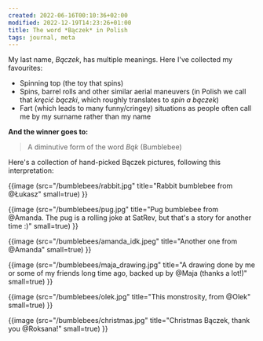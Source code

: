 ```yaml
---
created: 2022-06-16T00:10:36+02:00
modified: 2022-12-19T14:23:26+01:00
title: The word *Bączek* in Polish
tags: journal, meta
---
```


My last name, *Bączek*, has multiple meanings. Here I've collected my favourites:

- Spinning top (the toy that spins)
- Spins, barrel rolls and other similar aerial maneuvers (in Polish we call that *kręcić bączki*, which roughly translates to *spin a bączek*)
- Fart (which leads to many funny/cringey) situations as people often call me by my surname rather than my name


**And the winner goes to:**

> A diminutive form of the word *Bąk* (Bumblebee)

Here's a collection of hand-picked Bączek pictures, following this interpretation:


{{image (src="/bumblebees/rabbit.jpg" title="Rabbit bumblebee from @Łukasz" small=true) }}

{{image (src="/bumblebees/pug.jpg" title="Pug bumblebee from @Amanda. The pug is a rolling joke at SatRev, but that's a story for another time :)" small=true) }}

{{image (src="/bumblebees/amanda_idk.jpeg" title="Another one from @Amanda" small=true) }}

{{image (src="/bumblebees/maja_drawing.jpg" title="A drawing done by me or some of my friends long time ago, backed up by @Maja (thanks a lot!)" small=true) }}

{{image (src="/bumblebees/olek.jpg" title="This monstrosity, from @Olek" small=true) }}

{{image (src="/bumblebees/christmas.jpg" title="Christmas Bączek, thank you @Roksana!" small=true) }}
